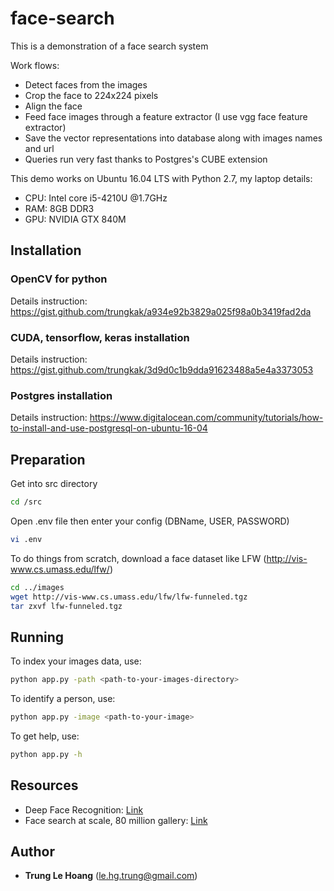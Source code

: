 # face-search
This is a demonstration of a face search system

Work flows:
* Detect faces from the images
* Crop the face to 224x224 pixels
* Align the face
* Feed face images through a feature extractor (I use vgg face feature extractor)
* Save the vector representations into database along with images names and url
* Queries run very fast thanks to Postgres's CUBE extension

This demo works on Ubuntu 16.04 LTS with Python 2.7, my laptop details:
* CPU: Intel core i5-4210U @1.7GHz
* RAM: 8GB DDR3
* GPU: NVIDIA GTX 840M

## Installation 
### OpenCV for python
Details instruction: https://gist.github.com/trungkak/a934e92b3829a025f98a0b3419fad2da

### CUDA, tensorflow, keras installation
Details instruction: https://gist.github.com/trungkak/3d9d0c1b9dda91623488a5e4a3373053

### Postgres installation
Details instruction: https://www.digitalocean.com/community/tutorials/how-to-install-and-use-postgresql-on-ubuntu-16-04


## Preparation
Get into src directory
```bash
cd /src
```
Open .env file then enter your config (DBName, USER, PASSWORD)
```bash
vi .env
```

To do things from scratch, download a face dataset like LFW (http://vis-www.cs.umass.edu/lfw/)

```bash
cd ../images
wget http://vis-www.cs.umass.edu/lfw/lfw-funneled.tgz
tar zxvf lfw-funneled.tgz
```

## Running
To index your images data, use:
```bash
python app.py -path <path-to-your-images-directory>
```

To identify a person, use:
```bash
python app.py -image <path-to-your-image>
```

To get help, use:
```bash
python app.py -h
```

## Resources
* Deep Face Recognition: [Link](https://www.robots.ox.ac.uk/~vgg/publications/2015/Parkhi15/parkhi15.pdf)
* Face search at scale, 80 million gallery: [Link](https://arxiv.org/abs/1507.07242)

## Author
* **Trung Le Hoang** (le.hg.trung@gmail.com)


